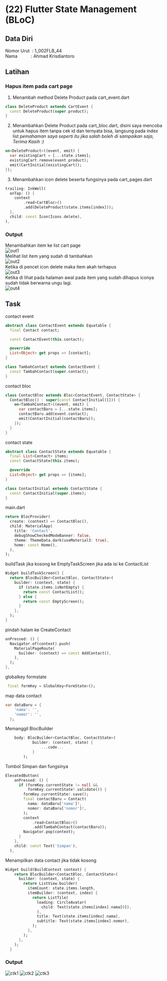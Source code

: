 # (22) Flutter State Management (BLoC)

## Data Diri
Nomor Urut &nbsp;: 1_002FLB_44 <br>
Nama &emsp;&emsp;&ensp;&nbsp;: Ahmad Krisdiantoro

## Latihan
### Hapus item pada cart page
1. Menambah method Delete Product pada cart_event.dart
```dart
class DeleteProduct extends CartEvent {
  const DeleteProduct(super.product);
}
```
2. Menambahkan Delete Product pada cart_bloc.dart, disini saya mencoba untuk hapus item tanpa cek id dan ternyata bisa, langsung pada index list *pemahaman saya seperti itu jika salah boleh di sampaikan saja,  Terima Kasih :)*
```dart
on<DeleteProduct>((event, emit) {
  var existingCart = [...state.items];
  existingCart.remove(event.product);
  emit(CartInitial(existingCart));
});
```
3. Menambahkan icon delete beserta fungsinya pada cart_pages.dart
```dart
trailing: InkWell(
  onTap: () {
    context
        .read<CartBloc>()
        .add(DeleteProduct(state.items[index]));
  },
  child: const Icon(Icons.delete),
),
```
### Output 
Menambahkan item ke list cart page <br>
![out1](/22_Flutter%20State%20Management%20(BLoC)/screenshots/chart1.png)<br>
Melihat list item yang sudah di tambahkan <br>
![out2](/22_Flutter%20State%20Management%20(BLoC)/screenshots/chart2.png)<br>
Ketika di pencet icon delete maka item akah terhapus <br>
![out3](/22_Flutter%20State%20Management%20(BLoC)/screenshots/chart3.png)<br>
Ketika di lihat pada halaman awal pada item yang sudah dihapus iconya sudah tidak berwarna ungu lagi.<br>
![out4](/22_Flutter%20State%20Management%20(BLoC)/screenshots/chart4.png)<br>

## Task 
contact event
```dart
abstract class ContactEvent extends Equatable {
  final Contact contact;

  const ContactEvent(this.contact);

  @override
  List<Object> get props => [contact];
}

class TambahContact extends ContactEvent {
  const TambahContact(super.contact);
}
```
contact bloc
```dart
class ContactBloc extends Bloc<ContactEvent, ContactState> {
  ContactBloc() : super(const ContactInitial([])) {
    on<TambahContact>((event, emit) {
      var contactBaru = [...state.items];
      contactBaru.add(event.contact);
      emit(ContactInitial(contactBaru));
    });
  }
}
```
contact state
```dart
abstract class ContactState extends Equatable {
  final List<Contact> items;
  const ContactState(this.items);

  @override
  List<Object> get props => [items];
}

class ContactInitial extends ContactState {
  const ContactInitial(super.items);
}
```
main.dart
```dart
return BlocProvider(
  create: (context) => ContactBloc(),
  child: MaterialApp(
    title: 'Contact',
    debugShowCheckedModeBanner: false,
    theme: ThemeData.dark(useMaterial3: true),
    home: const Home(),
  ),
);
```
buildTask jika kosong ke EmptyTaskScreen jika ada isi ke ContactList
```dart
Widget buildTaskScreen() {
  return BlocBuilder<ContactBloc, ContactState>(
    builder: (context, state) {
      if (state.items.isNotEmpty) {
        return const ContactList();
      } else {
        return const EmptyScreen();
      }
    },
  );
}
```
pindah halam ke CreateContact
```dart
onPressed: () {
  Navigator.of(context).push(
    MaterialPageRoute(
      builder: (context) => const AddContact(),
    ),
  );
},
```
globalkey formstate
```dart
 final formKey = GlobalKey<FormState>();
 ```
map data contact 
```dart
var dataBaru = {
    'nama': '',
    'nomor': '',
  };
```
Memanggil BlocBuilder
```dart
    body: BlocBuilder<ContactBloc, ContactState>(
            builder: (context, state) {
                ...code...
            }
        );
```
Tombol Simpan dan fungsinya
```dart
ElevatedButton(
    onPressed: () {
      if (formKey.currentState != null &&
          formKey.currentState!.validate()) {
        formKey.currentState!.save();
        final contactBaru = Contact(
          nama: dataBaru['nama']!,
          nomor: dataBaru['nomor']!,
        );
        context
            .read<ContactBloc>()
            .add(TambahContact(contactBaru));
        Navigator.pop(context);
      }
    },
    child: const Text('Simpan'),
  ),
```
Menampilkan data contact jika tidak kosong
```dart
Widget build(BuildContext context) {
    return BlocBuilder<ContactBloc, ContactState>(
      builder: (context, state) {
        return ListView.builder(
          itemCount: state.items.length,
          itemBuilder: (context, index) {
            return ListTile(
              leading: CircleAvatar(
                child: Text(state.items[index].nama[0]),
              ),
              title: Text(state.items[index].nama),
              subtitle: Text(state.items[index].nomor),
            );
          },
        );
      },
    );
  }
```

### Output
![ctk1](/22_Flutter%20State%20Management%20(BLoC)/screenshots/contact1.png)
![ctk2](/22_Flutter%20State%20Management%20(BLoC)/screenshots/contact2.png)
![ctk3](/22_Flutter%20State%20Management%20(BLoC)/screenshots/contact3.png)



